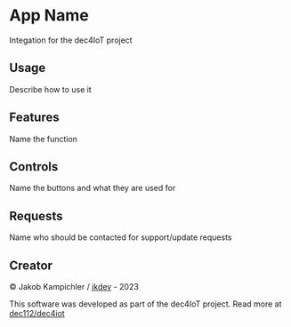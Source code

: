 # App Name

Integation for the dec4IoT project

## Usage

Describe how to use it

## Features

Name the function

## Controls

Name the buttons and what they are used for

## Requests

Name who should be contacted for support/update requests

## Creator

© Jakob Kampichler / [jkdev](https://jkdev.run) - 2023

This software was developed as part of the dec4IoT project. Read more at [dec112/dec4iot](https://github.com/dec112/dec4iot)
